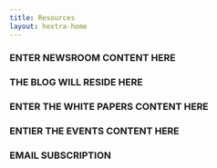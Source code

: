 ```yaml
---
title: Resources
layout: hextra-home
---
```


### ENTER NEWSROOM CONTENT HERE

### THE BLOG WILL RESIDE HERE

### ENTER THE WHITE PAPERS CONTENT HERE

### ENTIER THE EVENTS CONTENT HERE

### EMAIL SUBSCRIPTION
